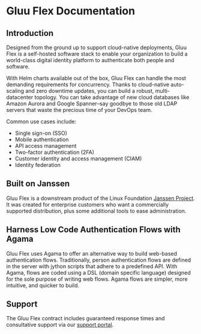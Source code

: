 # Gluu Flex Documentation

## Introduction

Designed from the ground up to support cloud-native deployments, Gluu Flex is a self-hosted software stack to enable your organization to build a world-class digital identity platform to authenticate both people and software.

With Helm charts available out of the box, Gluu Flex can handle the most demanding requirements for concurrency. Thanks to cloud-native auto-scaling and zero downtime updates, you can build a robust, multi-datacenter topology. You can take advantage of new cloud databases like Amazon Aurora and Google Spanner–say goodbye to those old LDAP servers that waste the precious time of your DevOps team.

Common use cases include:

- Single sign-on (SSO)   
- Mobile authentication    
- API access management  
- Two-factor authentication (2FA)
- Customer identity and access management (CIAM)   
- Identity federation      

## Built on Janssen

Gluu Flex is a downstream product of the Linux Foundation [Janssen Project](https://jans.io). It was created for enterprise customers who want a commercially supported distribution, plus some additional tools to ease administration.

## Harness Low Code Authentication Flows with Agama

Gluu Flex uses Agama to offer an alternative way to build web-based authentication flows. Traditionally, person authentication flows are defined in the server with jython scripts that adhere to a predefined API. With Agama, flows are coded using a DSL (domain specific language) designed for the sole purpose of writing web flows. Agama flows are simpler, more intuitive, and quicker to build.

## Support

The Gluu Flex contract includes guaranteed response times and consultative support via our [support portal](https://support.gluu.org).


